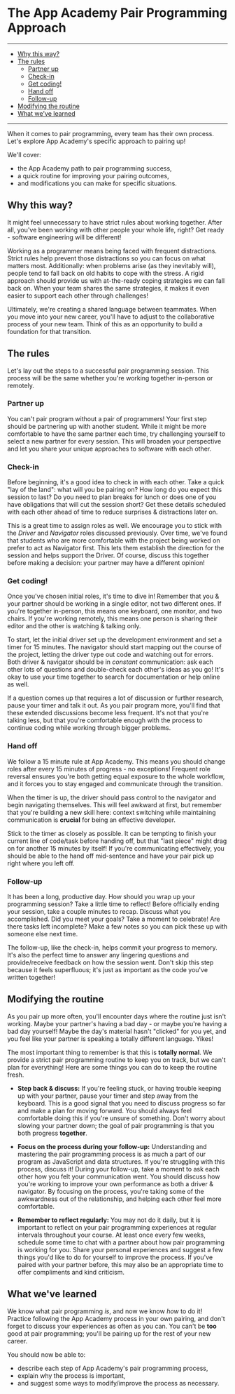 # The App Academy Pair Programming Approach
________________________________________________________________________________
<!-- @import "[TOC]" {cmd="toc" depthFrom=2 depthTo=6 orderedList=false} -->

<!-- code_chunk_output -->

- [Why this way?](#why-this-way)
- [The rules](#the-rules)
  - [Partner up](#partner-up)
  - [Check-in](#check-in)
  - [Get coding!](#get-coding)
  - [Hand off](#hand-off)
  - [Follow-up](#follow-up)
- [Modifying the routine](#modifying-the-routine)
- [What we've learned](#what-weve-learned)

<!-- /code_chunk_output -->
________________________________________________________________________________

When it comes to pair programming, every team has their own process. Let's
explore App Academy's specific approach to pairing up!

We'll cover:

- the App Academy path to pair programming success,
- a quick routine for improving your pairing outcomes,
- and modifications you can make for specific situations.

## Why this way?

It might feel unnecessary to have strict rules about working together. After
all, you've been working with other people your whole life, right? Get ready -
software engineering will be different!

Working as a programmer means being faced with frequent distractions. Strict
rules help prevent those distractions so you can focus on what matters most.
Additionally: when problems arise (as they inevitably will), people tend to fall
back on old habits to cope with the stress. A rigid approach should provide us
with at-the-ready coping strategies we can fall back on. When your team shares
the same strategies, it makes it even easier to support each other through
challenges!

Ultimately, we're creating a shared language between teammates. When you move
into your new career, you'll have to adjust to the collaborative process of your
new team. Think of this as an opportunity to build a foundation for that
transition.

## The rules

Let's lay out the steps to a successful pair programming session. This process
will be the same whether you're working together in-person or remotely. 

### Partner up

You can't pair program without a pair of programmers! Your first step should be
partnering up with another student. While it might be more comfortable to have
the same partner each time, try challenging yourself to select a new partner for
every session. This will broaden your perspective and let you share your unique
approaches to software with each other.

### Check-in

Before beginning, it's a good idea to check in with each other. Take a quick
"lay of the land": what will you be pairing on? How long do you expect this
session to last? Do you need to plan breaks for lunch or does one of you have
obligations that will cut the session short? Get these details scheduled with
each other ahead of time to reduce surprises & distractions later on.

This is a great time to assign roles as well. We encourage you to stick with the
_Driver_ and _Navigator_ roles discussed previously. Over time, we've found that
students who are more comfortable with the project being worked on prefer to act
as Navigator first. This lets them establish the direction for the session and
helps support the Driver. Of course, discuss this together before making a
decision: your partner may have a different opinion!

### Get coding!

Once you've chosen initial roles, it's time to dive in! Remember that you & your
partner should be working in a single editor, not two different ones. If you're
together in-person, this means one keyboard, one monitor, and two chairs. If
you're working remotely, this means one person is sharing their editor and the
other is watching & talking only.

To start, let the initial driver set up the development environment and set a
timer for 15 minutes. The navigator should start mapping out the course of the
project, letting the driver type out code and watching out for errors. Both
driver & navigator should be in _constant_ communication: ask each other lots of
questions and double-check each other's ideas as you go! It's okay to use your
time together to search for documentation or help online as well.

If a question comes up that requires a lot of discussion or further research,
pause your timer and talk it out. As you pair program more, you'll find that
these extended discussions become less frequent. It's not that you're talking
less, but that you're comfortable enough with the process to continue coding
while working through bigger problems. 

### Hand off

We follow a 15 minute rule at App Academy. This means you should change roles
after every 15 minutes of progress - no exceptions! Frequent role reversal
ensures you're both getting equal exposure to the whole workflow, and it forces
you to stay engaged and communicate through the transition.

When the timer is up, the driver should pass control to the navigator and begin
navigating themselves. This will feel awkward at first, but remember that you're
building a new skill here: context switching while maintaining communication is
**crucial** for being an effective developer.

Stick to the timer as closely as possible. It can be tempting to finish your
current line of code/task before handing off, but that "last piece" might drag
on for another 15 minutes by itself! If you're communicating effectively, you
should be able to the hand off mid-sentence and have your pair pick up right
where you left off.

### Follow-up

It has been a long, productive day. How should you wrap up your programming
session? Take a little time to reflect! Before officially ending your session,
take a couple minutes to recap. Discuss what you accomplished. Did you meet your
goals? Take a moment to celebrate! Are there tasks left incomplete? Make a few
notes so you can pick these up with someone else next time.

The follow-up, like the check-in, helps commit your progress to memory. It's
also the perfect time to answer any lingering questions and provide/receive
feedback on how the session went. Don't skip this step because it feels
superfluous; it's just as important as the code you've written together!

## Modifying the routine

As you pair up more often, you'll encounter days where the routine just isn't
working. Maybe your partner's having a bad day - or maybe you're having a bad
day yourself! Maybe the day's material hasn't "clicked" for you yet, and you
feel like your partner is speaking a totally different language. Yikes!

The most important thing to remember is that this is **totally normal**. We
provide a strict pair programming routine to keep you on track, but we can't
plan for everything! Here are some things you can do to keep the routine fresh.

- **Step back & discuss:** If you're feeling stuck, or having trouble keeping up
  with your partner, pause your timer and step away from the keyboard. This is a
  good signal that you need to discuss progress so far and make a plan for
  moving forward. You should always feel comfortable doing this if you're unsure
  of something. Don't worry about slowing your partner down; the goal of pair
  programming is that you both progress **together**.

- **Focus on the process during your follow-up:** Understanding and mastering
  the pair programming process is as much a part of our program as JavaScript
  and data structures. If you're struggling with this process, discuss it!
  During your follow-up, take a moment to ask each other how you felt your
  communication went. You should discuss how you're working to improve your own
  performance as both a driver & navigator. By focusing on the process, you're
  taking some of the awkwardness out of the relationship, and helping each other
  feel more comfortable.

- **Remember to reflect regularly:** You may not do it daily, but it is
  important to reflect on your pair programming experiences at regular intervals
  throughout your course. At least once every few weeks, schedule some time to
  chat with a partner about how pair programming is working for you. Share your
  personal experiences and suggest a few things you'd like to do for yourself to
  improve the process. If you've paired with your partner before, this may also
  be an appropriate time to offer compliments and kind criticism.

## What we've learned

We know what pair programming _is_, and now we know _how_ to do it! Practice
following the App Academy process in your own pairing, and don't forget to
discuss your experiences as often as you can. You can't be **too** good at pair
programming; you'll be pairing up for the rest of your new career.

You should now be able to:

- describe each step of App Academy's pair programming process,
- explain why the process is important,
- and suggest some ways to modify/improve the process as necessary.
